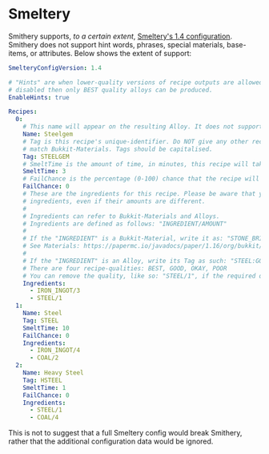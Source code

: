 # Smeltery

Smithery supports, *to a certain extent*,
[Smeltery's 1.4 configuration](https://github.com/Ajaxan/Smeltery/blob/master/config-1.4.yml). Smithery does not
support hint words, phrases, special materials, base-items, or attributes. Below shows the extent of support:

```yaml
SmelteryConfigVersion: 1.4

# "Hints" are when lower-quality versions of recipe outputs are allowed by making recipes more lenient. If "hints" are
# disabled then only BEST quality alloys can be produced.
EnableHints: true

Recipes:
  0:
    # This name will appear on the resulting Alloy. It does not support formatting.
    Name: Steelgem
    # Tag is this recipe's unique-identifier. Do NOT give any other recipe the same Tag. Do NOT give recipes Tags that
    # match Bukkit-Materials. Tags should be capitalised.
    Tag: STEELGEM
    # SmeltTime is the amount of time, in minutes, this recipe will take to complete.
    SmeltTime: 3
    # FailChance is the percentage (0-100) chance that the recipe will fail outright.
    FailChance: 0
    # These are the ingredients for this recipe. Please be aware that you cannot have two or more recipes with the same
    # ingredients, even if their amounts are different.
    #
    # Ingredients can refer to Bukkit-Materials and Alloys.
    # Ingredients are defined as follows: "INGREDIENT/AMOUNT"
    #
    # If the "INGREDIENT" is a Bukkit-Material, write it as: "STONE_BRICKS/1"
    # See Materials: https://papermc.io/javadocs/paper/1.16/org/bukkit/Material.html
    #
    # If the "INGREDIENT" is an Alloy, write its Tag as such: "STEEL:GOOD/1"
    # There are four recipe-qualities: BEST, GOOD, OKAY, POOR
    # You can remove the quality, like so: "STEEL/1", if the required quality is BEST
    Ingredients:
      - IRON_INGOT/3
      - STEEL/1
  1:
    Name: Steel
    Tag: STEEL
    SmeltTime: 10
    FailChance: 0
    Ingredients:
      - IRON_INGOT/4
      - COAL/2
  2:
    Name: Heavy Steel
    Tag: HSTEEL
    SmeltTime: 1
    FailChance: 0
    Ingredients:
      - STEEL/1
      - COAL/4
```

This is not to suggest that a full Smeltery config would break Smithery, rather that the additional configuration data
would be ignored.